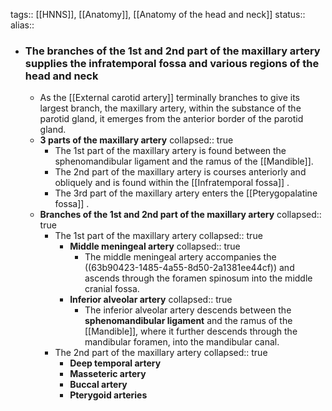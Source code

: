 tags:: [[HNNS]], [[Anatomy]], [[Anatomy of the head and neck]] 
status::
alias::

- ### The branches of the 1st and 2nd part of the maxillary artery supplies the infratemporal fossa and various regions of the head and neck
	- As the [[External carotid artery]] terminally branches to give its largest branch, the maxillary artery, within the substance of the parotid gland, it emerges from the anterior border of the parotid gland.
	- **3 parts of the maxillary artery**
	  collapsed:: true
		- The 1st part of the maxillary artery is found between the sphenomandibular ligament and the ramus of the [[Mandible]].
		- The 2nd part of the maxillary artery is courses anteriorly and obliquely and is found within the [[Infratemporal fossa]] .
		- The 3rd part of the maxillary artery enters the [[Pterygopalatine fossa]] .
	- **Branches of the 1st and 2nd part of the maxillary artery**
	  collapsed:: true
		- The 1st part of the maxillary artery
		  collapsed:: true
			- **Middle meningeal artery**
			  collapsed:: true
				- The middle meningeal artery accompanies the ((63b90423-1485-4a55-8d50-2a1381ee44cf)) and ascends through the foramen spinosum into the middle cranial fossa.
			- **Inferior alveolar artery**
			  collapsed:: true
				- The inferior alveolar artery descends between the **sphenomandibular ligament** and the ramus of the [[Mandible]], where it further descends through the mandibular foramen, into the mandibular canal.
		- The 2nd part of the maxillary artery
		  collapsed:: true
			- **Deep temporal artery**
			- **Masseteric artery**
			- **Buccal artery**
			- **Pterygoid arteries**